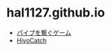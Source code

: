 # hal1127.github.io

- [パイプを繋ぐゲーム](https://hal1127.github.io/pipe-game)
- [HiyoCatch](https://hiyocatch.netlify.app/)
